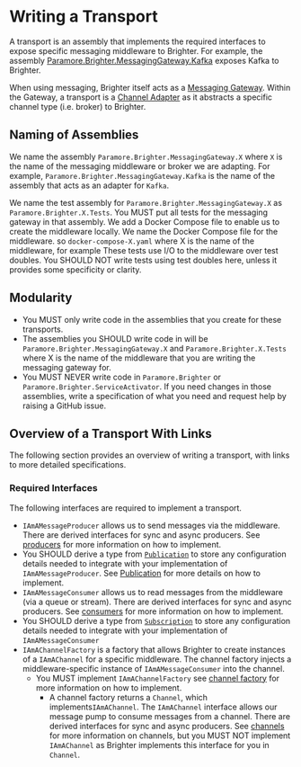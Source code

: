 # Writing a Transport

A transport is an assembly that implements the required interfaces to expose specific messaging middleware to Brighter. For example, the assembly [Paramore.Brighter.MessagingGateway.Kafka](../../../src/Paramore.Brighter.MessagingGateway.Kafka/) exposes Kafka to Brighter.

When using messaging, Brighter itself acts as a [Messaging Gateway](https://www.enterpriseintegrationpatterns.com/patterns/messaging/MessagingGateway.html). Within the Gateway, a transport is a [Channel Adapter](https://www.enterpriseintegrationpatterns.com/patterns/messaging/ChannelAdapter.html) as it abstracts a specific channel type (i.e. broker) to Brighter.

## Naming of Assemblies

We name the assembly `Paramore.Brighter.MessagingGateway.X` where `X` is the name of the messaging middleware or broker we are adapting. For example, `Paramore.Brighter.MessagingGateway.Kafka` is the name of the assembly that acts as an adapter for `Kafka`.

We name the test assembly for `Paramore.Brighter.MessagingGateway.X` as `Paramore.Brighter.X.Tests`. You MUST put all tests for the messaging gateway in that assembly. We add a Docker Compose file to enable us to create the middleware locally. We name the Docker Compose file for the middleware. so `docker-compose-X.yaml` where X is the name of the middleware, for example  These tests use I/O to the middleware over test doubles. You SHOULD NOT write tests using test doubles here, unless it provides some specificity or clarity.

## Modularity

- You MUST only write code in the assemblies that you create for these transports.
- The assemblies you SHOULD write code in will be `Paramore.Brighter.MessagingGateway.X` and `Paramore.Brighter.X.Tests` where X is the name of the middleware that you are writing the messaging gateway for.
- You MUST NEVER write code in `Paramore.Brighter` or `Paramore.Brighter.ServiceActivator`. If you need changes in those assemblies, write a specification of what you need and request help by raising a GitHub issue.

## Overview of a Transport With Links

The following section provides an overview of writing a transport, with links to more detailed specifications.

### Required Interfaces

The following interfaces are required to implement a transport.

- `IAmAMessageProducer` allows us to send messages via the middleware. There are derived interfaces for sync and async producers. See [producers](./producers.md) for more information on how to implement.
- You SHOULD derive a type from [`Publication`](../../../src/Paramore.Brighter/Publication.cs) to store any configuration details needed to integrate with your implementation of `IAmAMessageProducer`. See [Publication](publication.md) for more details on how to implement.
- `IAmAMessageConsumer` allows us to read messages from the middleware (via a queue or stream). There are derived interfaces for sync and async producers. See [consumers](./consmers.md) for more information on how to implement.
- You SHOULD derive a type from [`Subscription`](../../../src/Paramore.Brighter/Subscription.cs) to store any configuration details needed to integrate with your implementation of `IAmAMessageConsumer`
- `IAmAChannelFactory` is a factory that allows Brighter to create instances of a `IAmAChannel` for a specific middleware. The channel factory injects a middleware-specific instance of `IAmAMessageConsumer` into the channel.
  - You MUST implement `IAmAChannelFactory` see [channel factory](./channelfactory.md) for more information on how to implement.
    - A channel factory returns a `Channel`, which implements`IAmAChannel`. The `IAmAChannel` interface allows our message pump to consume messages from a channel. There are derived interfaces for sync and async producers. See [channels](./channels.md) for more information on channels, but you MUST NOT implement `IAmAChannel` as Brighter implements this interface for you in `Channel`.
